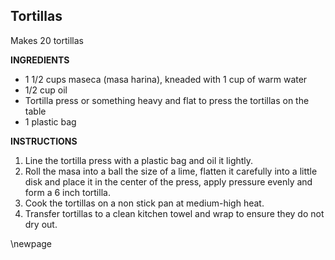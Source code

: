 ## Tortillas

Makes 20 tortillas

**INGREDIENTS**

- 1 1/2 cups maseca (masa harina), kneaded with 1 cup of warm water
- 1/2 cup oil
- Tortilla press or something heavy and flat to press the tortillas on the table
- 1 plastic bag

**INSTRUCTIONS**

1. Line the tortilla press with a plastic bag and oil it lightly.
1. Roll the masa into a ball the size of a lime, flatten it carefully into a little disk and place it in the center of the press, apply pressure evenly and form a 6 inch tortilla.
1. Cook the tortillas on a non stick pan at medium-high heat.
1. Transfer tortillas to a clean kitchen towel and wrap to ensure they do not dry out.

\newpage

